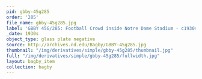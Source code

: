 ```yaml
---
pid: gbby-45g285
order: '285'
file_name: gbby-45g285.jpg
label: 'GBBY 45G/285: Football Crowd inside Notre Dame Stadium - c1930s'
_date: 1930s
object_type: glass plate negative
source: http://archives.nd.edu/Bagby/GBBY-45g285.jpg
thumbnail: "/img/derivatives/simple/gbby-45g285/thumbnail.jpg"
full: "/img/derivatives/simple/gbby-45g285/fullwidth.jpg"
layout: bagby_item
collection: bagby
---
```

